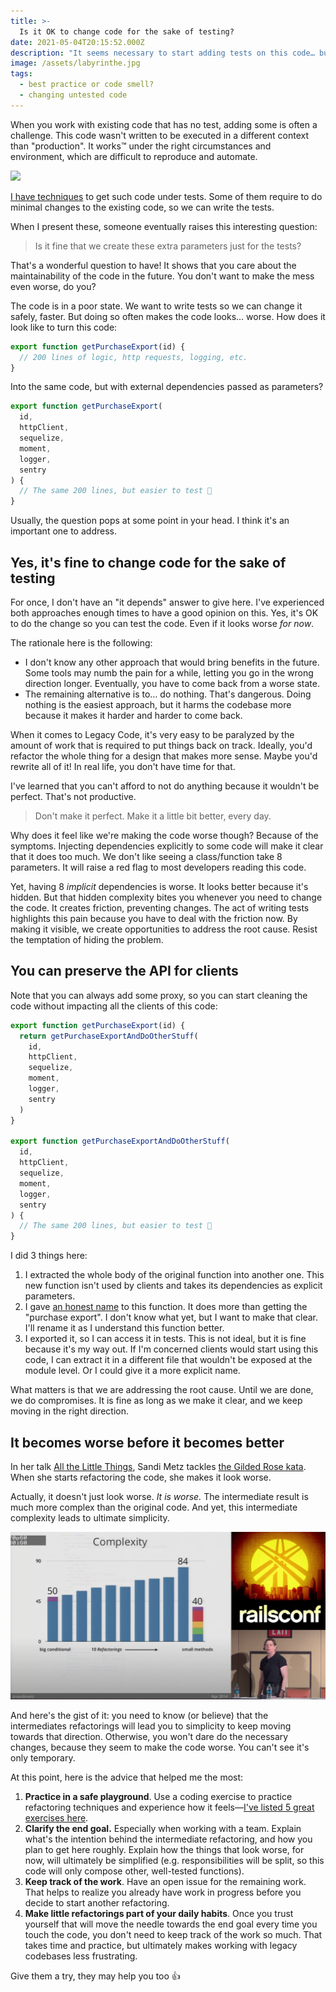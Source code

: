 ```yaml
---
title: >-
  Is it OK to change code for the sake of testing?
date: 2021-05-04T20:15:52.000Z
description: "It seems necessary to start adding tests on this code… but what if it makes things worse?"
image: /assets/labyrinthe.jpg
tags:
  - best practice or code smell?
  - changing untested code
---
```


When you work with existing code that has no test, adding some is often a challenge. This code wasn't written to be executed in a different context than "production". It works™ under the right circumstances and environment, which are difficult to reproduce and automate.

![](/assets/labyrinthe.jpg)

[I have techniques](https://understandlegacycode.com/first-aid-kit/) to get such code under tests. Some of them require to do minimal changes to the existing code, so we can write the tests.

When I present these, someone eventually raises this interesting question:

> Is it fine that we create these extra parameters just for the tests?

That's a wonderful question to have! It shows that you care about the maintainability of the code in the future. You don't want to make the mess even worse, do you?

The code is in a poor state. We want to write tests so we can change it safely, faster. But doing so often makes the code looks… worse. How does it look like to turn this code:

```js
export function getPurchaseExport(id) {
  // 200 lines of logic, http requests, logging, etc.
}
```

Into the same code, but with external dependencies passed as parameters?

```js
export function getPurchaseExport(
  id,
  httpClient,
  sequelize,
  moment,
  logger,
  sentry
) {
  // The same 200 lines, but easier to test 🤷
}
```

Usually, the question pops at some point in your head. I think it's an important one to address.

## Yes, it's fine to change code for the sake of testing

For once, I don't have an "it depends" answer to give here. I've experienced both approaches enough times to have a good opinion on this. Yes, it's OK to do the change so you can test the code. Even if it looks worse _for now_.

The rationale here is the following:

- I don't know any other approach that would bring benefits in the future. Some tools may numb the pain for a while, letting you go in the wrong direction longer. Eventually, you have to come back from a worse state.
- The remaining alternative is to… do nothing. That's dangerous. Doing nothing is the easiest approach, but it harms the codebase more because it makes it harder and harder to come back.

When it comes to Legacy Code, it's very easy to be paralyzed by the amount of work that is required to put things back on track. Ideally, you'd refactor the whole thing for a design that makes more sense. Maybe you'd rewrite all of it! In real life, you don't have time for that.

I've learned that you can't afford to not do anything because it wouldn't be perfect. That's not productive.

> Don't make it perfect. Make it a little bit better, every day.

Why does it feel like we're making the code worse though? Because of the symptoms. Injecting dependencies explicitly to some code will make it clear that it does too much. We don't like seeing a class/function take 8 parameters. It will raise a red flag to most developers reading this code.

Yet, having 8 _implicit_ dependencies is worse. It looks better because it's hidden. But that hidden complexity bites you whenever you need to change the code. It creates friction, preventing changes. The act of writing tests highlights this pain because you have to deal with the friction now. By making it visible, we create opportunities to address the root cause. Resist the temptation of hiding the problem.

## You can preserve the API for clients

Note that you can always add some proxy, so you can start cleaning the code without impacting all the clients of this code:

```js
export function getPurchaseExport(id) {
  return getPurchaseExportAndDoOtherStuff(
    id,
    httpClient,
    sequelize,
    moment,
    logger,
    sentry
  )
}

export function getPurchaseExportAndDoOtherStuff(
  id,
  httpClient,
  sequelize,
  moment,
  logger,
  sentry
) {
  // The same 200 lines, but easier to test 🤷
}
```

I did 3 things here:

1. I extracted the whole body of the original function into another one. This new function isn't used by clients and takes its dependencies as explicit parameters.
2. I gave [an honest name](https://understandlegacycode.com/blog/improving-legacy-function-names/#its-fine-to-use-and-but-your-journey-doesnt-stop-here) to this function. It does more than getting the "purchase export". I don't know what yet, but I want to make that clear. I'll rename it as I understand this function better.
3. I exported it, so I can access it in tests. This is not ideal, but it is fine because it's my way out. If I'm concerned clients would start using this code, I can extract it in a different file that wouldn't be exposed at the module level. Or I could give it a more explicit name.

What matters is that we are addressing the root cause. Until we are done, we do compromises. It is fine as long as we make it clear, and we keep moving in the right direction.

## It becomes worse before it becomes better

In her talk [All the Little Things](https://www.youtube.com/watch?v=8bZh5LMaSmE), Sandi Metz tackles [the Gilded Rose kata](https://understandlegacycode.com/blog/5-coding-exercises-to-practice-refactoring-legacy-code/#1-the-gilded-rose). When she starts refactoring the code, she makes it look worse.

Actually, it doesn't just look worse. _It is worse._ The intermediate result is much more complex than the original code. And yet, this intermediate complexity leads to ultimate simplicity.

![Sandi explaining intermediate refactorings increase code complexity until it drops suddenly](./sandi-talk.png)

And here's the gist of it: you need to know (or believe) that the intermediates refactorings will lead you to simplicity to keep moving towards that direction. Otherwise, you won't dare do the necessary changes, because they seem to make the code worse. You can't see it's only temporary.

At this point, here is the advice that helped me the most:

1. **Practice in a safe playground**. Use a coding exercise to practice refactoring techniques and experience how it feels—[I've listed 5 great exercises here](https://understandlegacycode.com/blog/5-coding-exercises-to-practice-refactoring-legacy-code).
2. **Clarify the end goal.** Especially when working with a team. Explain what's the intention behind the intermediate refactoring, and how you plan to get here roughly. Explain how the things that look worse, for now, will ultimately be simplified (e.g. responsibilities will be split, so this code will only compose other, well-tested functions).
3. **Keep track of the work**. Have an open issue for the remaining work. That helps to realize you already have work in progress before you decide to start another refactoring.
4. **Make little refactorings part of your daily habits**. Once you trust yourself that will move the needle towards the end goal every time you touch the code, you don't need to keep track of the work so much. That takes time and practice, but ultimately makes working with legacy codebases less frustrating.

Give them a try, they may help you too 👍
